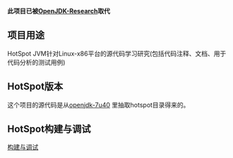 <strong> 此项目已被[OpenJDK-Research](https://github.com/codefollower/OpenJDK-Research)取代</strong> 

## 项目用途

HotSpot JVM针对Linux-x86平台的源代码学习研究(包括代码注释、文档、用于代码分析的测试用例)


## HotSpot版本

这个项目的源代码是从[openjdk-7u40](http://www.java.net/download/openjdk/jdk7u40/promoted/b43/openjdk-7u40-fcs-src-b43-26_aug_2013.zip)
里抽取hotspot目录得来的。


## HotSpot构建与调试

[构建与调试](https://github.com/codefollower/Open-Source-Research/blob/master/HotSpot1.7-JVM-Linux-x86/my-docs/%E6%9E%84%E5%BB%BA%E4%B8%8E%E8%B0%83%E8%AF%95.md)


